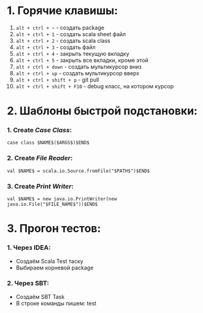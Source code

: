 # 1. Горячие клавишы:
1. `alt + ctrl + ~` - создать package
2. `alt + ctrl + 1` - создать scala sheet файл
3. `alt + ctrl + 2` - создать scala class
4. `alt + ctrl + 3` - создать файл
5. `alt + ctrl + 4` - закрыть текущую вкладку
6. `alt + ctrl + 5` - закрыть все вкладки, кроме этой
7. `alt + ctrl + down` - создать мультикурсор вниз
8. `alt + ctrl + up` - создать мультикурсор вверх
9. `alt + ctrl + shift + p` - git pull
10. `alt + ctrl + shift + F10` - debug класс, на котором курсор

# 2. Шаблоны быстрой подстановки:
### 1. Create *Case Class*:
`case class $NAME$($ARGS$)$END$`
### 2. Create *File Reader*:
`val $NAME$ = scala.io.Source.fromFile("$PATH$")$END$`
### 3. Create *Print Writer*:
`val $NAME$ = new java.io.PrintWriter(new java.io.File("$FILE_NAME$"))$END$`


# 3. Прогон тестов:
### 1. Через IDEA:
  - Создаём Scala Test таску
  - Выбираем корневой package

### 2. Через SBT:
  - Создаём SBT Task
  - В строке команды пишем: test
